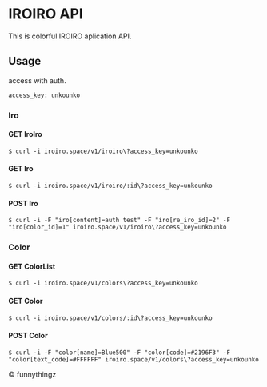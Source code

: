 # IROIRO API

This is colorful IROIRO aplication API.

## Usage

access with auth.

```
access_key: unkounko
```

### Iro

#### GET IroIro

```
$ curl -i iroiro.space/v1/iroiro\?access_key=unkounko
```

#### GET Iro

```
$ curl -i iroiro.space/v1/iroiro/:id\?access_key=unkounko
```

#### POST Iro

```
$ curl -i -F "iro[content]=auth test" -F "iro[re_iro_id]=2" -F "iro[color_id]=1" iroiro.space/v1/iroiro\?access_key=unkounko
```

### Color

#### GET ColorList

```
$ curl -i iroiro.space/v1/colors\?access_key=unkounko
```

#### GET Color

```
$ curl -i iroiro.space/v1/colors/:id\?access_key=unkounko
```

#### POST Color

```
$ curl -i -F "color[name]=Blue500" -F "color[code]=#2196F3" -F "color[text_code]=#FFFFFF" iroiro.space/v1/colors\?access_key=unkounko
```

&copy; funnythingz
